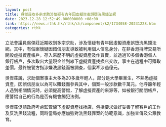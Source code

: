 ```yaml
---
layout: post
title: 吳傑莊收多宗求助涉懷疑有青年因虛擬資產誤墮洗黑錢法網
date: 2023-12-28 12:52:49.000000000 +08:00
link: https://news.rthk.hk/rthk/ch/component/k2/1734058-20231228.htm
categories: rthk
---
```


立法會議員吳傑莊近期收到多宗求助，涉及懷疑有青年因虛擬資產誤墮洗黑錢法網。其中，有個案懷疑因錯信朋友導致被利用個人信息身分，在非香港持牌交易所開設虛擬資產帳戶，存入來歷不明的虛擬資產及作買賣，並透過10多個香港個人銀行帳戶，多次取出大量現金並到線下虛擬資產找換店交收，事主在過程中可賺取差價，最終被警方指涉嫌洗黑錢而被調查，個案牽涉過億元。

吳傑莊說，求助個案事主大多為20多歲年輕人，部分是大學畢業生，不熟悉虛擬資產，因誤信朋友以為可以賺錢而參與其中，個案一般涉款數千萬元。他呼籲年輕人遇到相關情況時，必須提高警惕，了解虛擬資產的來源等，如被銀行關閉帳戶，應警惕自己的行為是否有機會觸犯法例。

吳傑莊促請政府考慮監管線下虛擬資產找換店，包括要求做好妥善了解客戶的工作及反洗黑錢流程，同時當局亦應加強對洗黑錢罪案的防範意識，加強宣傳及公眾教育。
